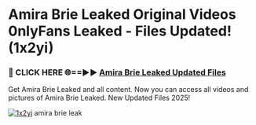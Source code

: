 # Amira Brie Leaked Original Videos 0nlyFans Leaked - Files Updated! (1x2yi)

<h3>🔴 CLICK HERE 🌐==►► <a href="https://hideuri.com/03YgE1" rel="nofollow">Amira Brie Leaked Updated Files</a></h3>

Get Amira Brie Leaked and all content. Now you can access all videos and pictures of Amira Brie Leaked. New Updated Files 2025!

[![1x2yi](https://i.imgur.com/NaUBvic.gif)](https://hideuri.com/03YgE1)
amira brie leak